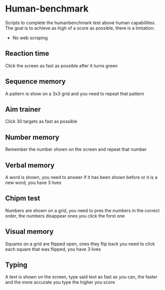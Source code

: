 # Human-benchmark
Scripts to complete the humanbenchmark test above human capabilities.  
The goal is to achieve as high of a score as possible, there is a limtation:
* No web scraping

## Reaction time
Click the screen as fast as possible after it turns green

## Sequence memory
A pattern is show on a 3x3 grid and you need to repeat that pattern

## Aim trainer
Click 30 targets as fast as possible

## Number memory
Remember the number shown on the screen and repeat that number

## Verbal memory
A word is shown, you need to answer if it has been shown before or it is a new word, you have 3 lives

## Chipm test
Numbers are shown on a grid, you need to pres the numbers in the correct order, the numbers disappear ones you click the forst one

## Visual memory
Squares on a grid are flipped open, ones they flip back you need to click each square that was flipped, you have 3 lives

## Typing
A text is shown on the screen, type said text as fast as you can, the faster and the more accurate you type the higher you score
